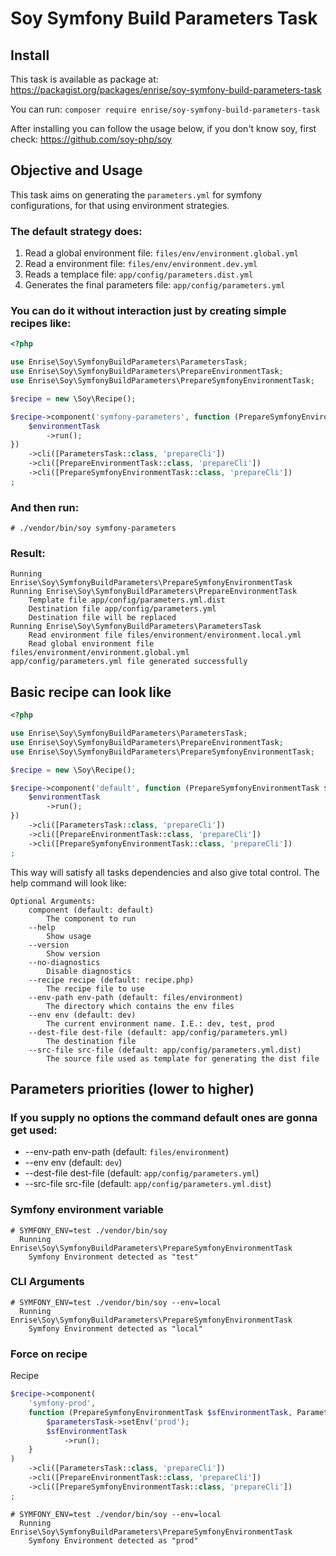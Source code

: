 # Soy Symfony Build Parameters Task

## Install

This task is available as package at: https://packagist.org/packages/enrise/soy-symfony-build-parameters-task

You can run: `composer require enrise/soy-symfony-build-parameters-task`

After installing you can follow the usage below, if you don't know soy, first check: https://github.com/soy-php/soy

## Objective and Usage

This task aims on generating the `parameters.yml` for symfony configurations, for that using environment strategies.

### The default strategy does:

1. Read a global environment file: `files/env/environment.global.yml`
2. Read a environment file: `files/env/environment.dev.yml`
3. Reads a templace file: `app/config/parameters.dist.yml`
4. Generates the final parameters file: `app/config/parameters.yml`

### You can do it without interaction just by creating simple recipes like:
```php
<?php

use Enrise\Soy\SymfonyBuildParameters\ParametersTask;
use Enrise\Soy\SymfonyBuildParameters\PrepareEnvironmentTask;
use Enrise\Soy\SymfonyBuildParameters\PrepareSymfonyEnvironmentTask;

$recipe = new \Soy\Recipe();

$recipe->component('symfony-parameters', function (PrepareSymfonyEnvironmentTask $environmentTask) {
    $environmentTask
        ->run();
})
    ->cli([ParametersTask::class, 'prepareCli'])
    ->cli([PrepareEnvironmentTask::class, 'prepareCli'])
    ->cli([PrepareSymfonyEnvironmentTask::class, 'prepareCli'])
;
```

### And then run:
```
# ./vendor/bin/soy symfony-parameters
```

### Result:
```
Running Enrise\Soy\SymfonyBuildParameters\PrepareSymfonyEnvironmentTask
Running Enrise\Soy\SymfonyBuildParameters\PrepareEnvironmentTask
	Template file app/config/parameters.yml.dist
	Destination file app/config/parameters.yml
	Destination file will be replaced
Running Enrise\Soy\SymfonyBuildParameters\ParametersTask
	Read environment file files/environment/environment.local.yml
	Read global environment file files/environment/environment.global.yml
app/config/parameters.yml file generated successfully
```

## Basic recipe can look like

```php
<?php

use Enrise\Soy\SymfonyBuildParameters\ParametersTask;
use Enrise\Soy\SymfonyBuildParameters\PrepareEnvironmentTask;
use Enrise\Soy\SymfonyBuildParameters\PrepareSymfonyEnvironmentTask;

$recipe = new \Soy\Recipe();

$recipe->component('default', function (PrepareSymfonyEnvironmentTask $environmentTask) {
    $environmentTask
        ->run();
})
    ->cli([ParametersTask::class, 'prepareCli'])
    ->cli([PrepareEnvironmentTask::class, 'prepareCli'])
    ->cli([PrepareSymfonyEnvironmentTask::class, 'prepareCli'])
;
```

This way will satisfy all tasks dependencies and also give total control.
The help command will look like:

```
Optional Arguments:
	component (default: default)
		The component to run
	--help
		Show usage
	--version
		Show version
	--no-diagnostics
		Disable diagnostics
	--recipe recipe (default: recipe.php)
		The recipe file to use
	--env-path env-path (default: files/environment)
		The directory which contains the env files
	--env env (default: dev)
		The current environment name. I.E.: dev, test, prod
	--dest-file dest-file (default: app/config/parameters.yml)
		The destination file
	--src-file src-file (default: app/config/parameters.yml.dist)
		The source file used as template for generating the dist file
```

## Parameters priorities (lower to higher)

### If you supply no options the command default ones are gonna get used:

* --env-path env-path (default: `files/environment`)
* --env env (default: `dev`)
* --dest-file dest-file (default: `app/config/parameters.yml`)
* --src-file src-file (default: `app/config/parameters.yml.dist`)

### Symfony environment variable

```shell
# SYMFONY_ENV=test ./vendor/bin/soy      
  Running Enrise\Soy\SymfonyBuildParameters\PrepareSymfonyEnvironmentTask
    Symfony Environment detected as "test"
```
	
### CLI Arguments

```shell
# SYMFONY_ENV=test ./vendor/bin/soy --env=local
  Running Enrise\Soy\SymfonyBuildParameters\PrepareSymfonyEnvironmentTask
    Symfony Environment detected as "local"
```

### Force on recipe
Recipe
```php
$recipe->component(
    'symfony-prod',
    function (PrepareSymfonyEnvironmentTask $sfEnvironmentTask, ParametersTask $parametersTask) {
        $parametersTask->setEnv('prod');
        $sfEnvironmentTask
            ->run();
    }
)
    ->cli([ParametersTask::class, 'prepareCli'])
    ->cli([PrepareEnvironmentTask::class, 'prepareCli'])
    ->cli([PrepareSymfonyEnvironmentTask::class, 'prepareCli'])
;
```

```shell
# SYMFONY_ENV=test ./vendor/bin/soy --env=local
  Running Enrise\Soy\SymfonyBuildParameters\PrepareSymfonyEnvironmentTask
    Symfony Environment detected as "prod"
```
